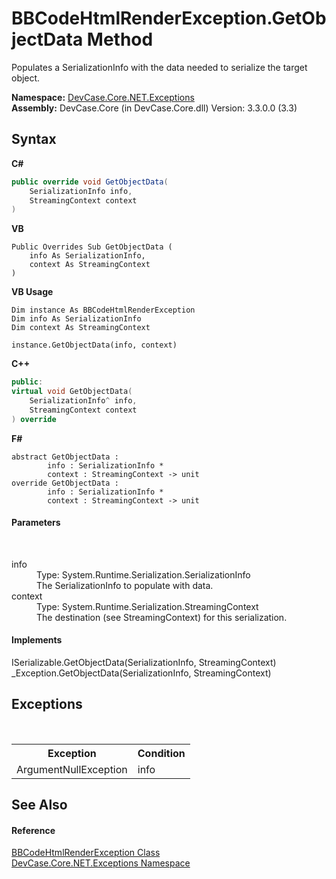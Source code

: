 # BBCodeHtmlRenderException.GetObjectData Method 
 

Populates a SerializationInfo with the data needed to serialize the target object.

**Namespace:**&nbsp;<a href="N_DevCase_Core_NET_Exceptions">DevCase.Core.NET.Exceptions</a><br />**Assembly:**&nbsp;DevCase.Core (in DevCase.Core.dll) Version: 3.3.0.0 (3.3)

## Syntax

**C#**<br />
``` C#
public override void GetObjectData(
	SerializationInfo info,
	StreamingContext context
)
```

**VB**<br />
``` VB
Public Overrides Sub GetObjectData ( 
	info As SerializationInfo,
	context As StreamingContext
)
```

**VB Usage**<br />
``` VB Usage
Dim instance As BBCodeHtmlRenderException
Dim info As SerializationInfo
Dim context As StreamingContext

instance.GetObjectData(info, context)
```

**C++**<br />
``` C++
public:
virtual void GetObjectData(
	SerializationInfo^ info, 
	StreamingContext context
) override
```

**F#**<br />
``` F#
abstract GetObjectData : 
        info : SerializationInfo * 
        context : StreamingContext -> unit 
override GetObjectData : 
        info : SerializationInfo * 
        context : StreamingContext -> unit 
```


#### Parameters
&nbsp;<dl><dt>info</dt><dd>Type: System.Runtime.Serialization.SerializationInfo<br />The SerializationInfo to populate with data.</dd><dt>context</dt><dd>Type: System.Runtime.Serialization.StreamingContext<br />The destination (see StreamingContext) for this serialization.</dd></dl>

#### Implements
ISerializable.GetObjectData(SerializationInfo, StreamingContext)<br />_Exception.GetObjectData(SerializationInfo, StreamingContext)<br />

## Exceptions
&nbsp;<table><tr><th>Exception</th><th>Condition</th></tr><tr><td>ArgumentNullException</td><td>info</td></tr></table>

## See Also


#### Reference
<a href="T_DevCase_Core_NET_Exceptions_BBCodeHtmlRenderException">BBCodeHtmlRenderException Class</a><br /><a href="N_DevCase_Core_NET_Exceptions">DevCase.Core.NET.Exceptions Namespace</a><br />